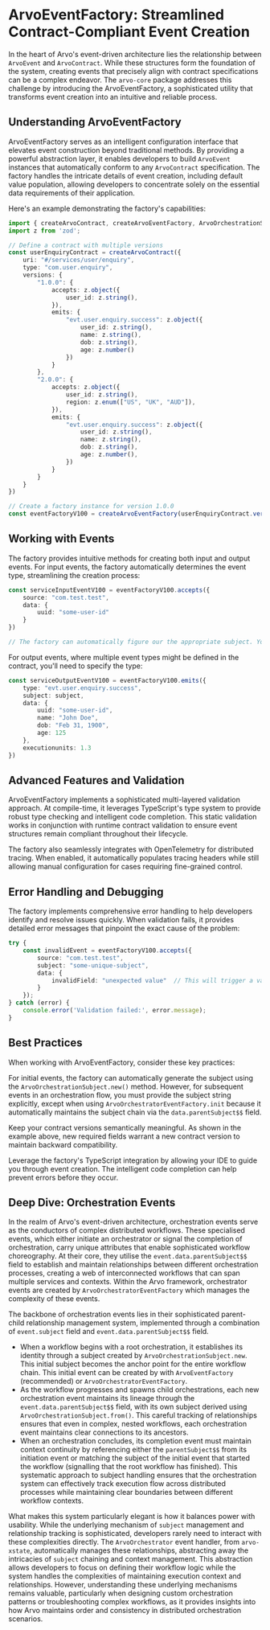 # ArvoEventFactory: Streamlined Contract-Compliant Event Creation

In the heart of Arvo's event-driven architecture lies the relationship between `ArvoEvent` and `ArvoContract`. While these structures form the foundation of the system, creating events that precisely align with contract specifications can be a complex endeavor. The `arvo-core` package addresses this challenge by introducing the ArvoEventFactory, a sophisticated utility that transforms event creation into an intuitive and reliable process.

## Understanding ArvoEventFactory

ArvoEventFactory serves as an intelligent configuration interface that elevates event construction beyond traditional methods. By providing a powerful abstraction layer, it enables developers to build `ArvoEvent` instances that automatically conform to any `ArvoContract` specification. The factory handles the intricate details of event creation, including default value population, allowing developers to concentrate solely on the essential data requirements of their application.

Here's an example demonstrating the factory's capabilities:

```typescript
import { createArvoContract, createArvoEventFactory, ArvoOrchestrationSubject } from 'arvo-core'
import z from 'zod';

// Define a contract with multiple versions
const userEnquiryContract = createArvoContract({
    uri: "#/services/user/enquiry",
    type: "com.user.enquiry",
    versions: {
        "1.0.0": {
            accepts: z.object({
                user_id: z.string(),
            }),
            emits: {
                "evt.user.enquiry.success": z.object({
                    user_id: z.string(),
                    name: z.string(),
                    dob: z.string(),
                    age: z.number()
                })
            }
        },
        "2.0.0": {
            accepts: z.object({
                user_id: z.string(),
                region: z.enum(["US", "UK", "AUD"]),
            }),
            emits: {
                "evt.user.enquiry.success": z.object({
                    user_id: z.string(),
                    name: z.string(),
                    dob: z.string(),
                    age: z.number(),
                })
            }
        }
    }
})

// Create a factory instance for version 1.0.0
const eventFactoryV100 = createArvoEventFactory(userEnquiryContract.version('1.0.0'))
```

## Working with Events

The factory provides intuitive methods for creating both input and output events. For input events, the factory automatically determines the event type, streamlining the creation process:

```typescript
const serviceInputEventV100 = eventFactoryV100.accepts({
    source: "com.test.test",
    data: {
        uuid: "some-user-id"    
    }
})

// The factory can automatically figure our the appropriate subject. You can provide it by yourself as well if you want
```

For output events, where multiple event types might be defined in the contract, you'll need to specify the type:

```typescript
const serviceOutputEventV100 = eventFactoryV100.emits({
    type: "evt.user.enquiry.success",
    subject: subject,
    data: {
        uuid: "some-user-id",
        name: "John Doe",
        dob: "Feb 31, 1900",
        age: 125
    },
    executionunits: 1.3
})
```

## Advanced Features and Validation

ArvoEventFactory implements a sophisticated multi-layered validation approach. At compile-time, it leverages TypeScript's type system to provide robust type checking and intelligent code completion. This static validation works in conjunction with runtime contract validation to ensure event structures remain compliant throughout their lifecycle.

The factory also seamlessly integrates with OpenTelemetry for distributed tracing. When enabled, it automatically populates tracing headers while still allowing manual configuration for cases requiring fine-grained control.

## Error Handling and Debugging

The factory implements comprehensive error handling to help developers identify and resolve issues quickly. When validation fails, it provides detailed error messages that pinpoint the exact cause of the problem:

```typescript
try {
    const invalidEvent = eventFactoryV100.accepts({
        source: "com.test.test",
        subject: "some-unique-subject",
        data: {
            invalidField: "unexpected value"  // This will trigger a validation error
        }
    });
} catch (error) {
    console.error('Validation failed:', error.message);
}
```

## Best Practices

When working with ArvoEventFactory, consider these key practices:

For initial events, the factory can automatically generate the subject using the `ArvoOrchestrationSubject.new()` method. However, for subsequent events in an orchestration flow, you must provide the subject string explicitly, except when using `ArvoOrchestratorEventFactory.init` because it automatically maintains the subject chain via the `data.parentSubject$$` field.

Keep your contract versions semantically meaningful. As shown in the example above, new required fields warrant a new contract version to maintain backward compatibility.

Leverage the factory's TypeScript integration by allowing your IDE to guide you through event creation. The intelligent code completion can help prevent errors before they occur.

## Deep Dive: Orchestration Events

In the realm of Arvo's event-driven architecture, orchestration events serve as the conductors of complex distributed workflows. These specialised events, which either initiate an orchestrator or signal the completion of orchestration, carry unique attributes that enable sophisticated workflow choreography. At their core, they utilise the `event.data.parentSubject$$` field to establish and maintain relationships between different orchestration processes, creating a web of interconnected workflows that can span multiple services and contexts. Within the Arvo framework, orchestrator events are created by `ArvoOrchestratorEventFactory` which manages the complexity of these events.

The backbone of orchestration events lies in their sophisticated parent-child relationship management system, implemented through a combination of `event.subject` field and `event.data.parentSubject$$` field. 

- When a workflow begins with a root orchestration, it establishes its identity through a subject created by `ArvoOrchestrationSubject.new`. This initial subject becomes the anchor point for the entire workflow chain. This initial event can be created by with `ArvoEventFactory` (recommended) or `ArvoOrchestratorEventFactory`.
- As the workflow progresses and spawns child orchestrations, each new orchestration event maintains its lineage through the `event.data.parentSubject$$` field, with its own subject derived using `ArvoOrchestrationSubject.from()`. This careful tracking of relationships ensures that even in complex, nested workflows, each orchestration event maintains clear connections to its ancestors.
- When an orchestration concludes, its completion event must maintain context continuity by referencing either the `parentSubject$$` from its initiation event or matching the subject of the initial event that started the workflow (signalling that the root workflow has finished). This systematic approach to subject handling ensures that the orchestration system can effectively track execution flow across distributed processes while maintaining clear boundaries between different workflow contexts.

What makes this system particularly elegant is how it balances power with usability. While the underlying mechanism of `subject` management and relationship tracking is sophisticated, developers rarely need to interact with these complexities directly. The `ArvoOrchestrator` event handler, from `arvo-xstate`, automatically manages these relationships, abstracting away the intricacies of `subject` chaining and context management. This abstraction allows developers to focus on defining their workflow logic while the system handles the complexities of maintaining execution context and relationships. However, understanding these underlying mechanisms remains valuable, particularly when designing custom orchestration patterns or troubleshooting complex workflows, as it provides insights into how Arvo maintains order and consistency in distributed orchestration scenarios.